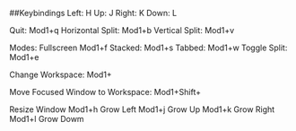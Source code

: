 ##Keybindings
Left: H
Up: J
Right: K
Down: L

Quit: Mod1+q
Horizontal Split: Mod1+b
Vertical Split: Mod1+v

Modes:
Fullscreen Mod1+f
Stacked: Mod1+s 
Tabbed: Mod1+w
Toggle Split: Mod1+e



Change Workspace:
Mod1+<Number>

Move Focused Window to Workspace:
Mod1+Shift+<Number>

Resize Window
Mod1+h Grow Left
Mod1+j Grow Up
Mod1+k Grow Right
Mod1+l Grow Dowm
